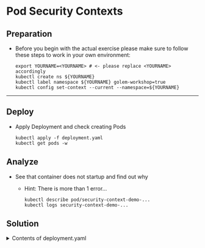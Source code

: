 # Pod Security Contexts

## Preparation

* Before you begin with the actual exercise please make sure to follow these steps to work in your own environment:

  ```shell
  export YOURNAME=<YOURNAME> # <- please replace <YOURNAME> accordingly
  kubectl create ns ${YOURNAME}
  kubectl label namespace ${YOURNAME} golem-workshop=true
  kubectl config set-context --current --namespace=${YOURNAME}
  ```

---

## Deploy

* Apply Deployment and check creating Pods
  
  ```shell
  kubectl apply -f deployment.yaml
  kubectl get pods -w
  ```

## Analyze

* See that container does not startup and find out why
  * Hint: There is more than 1 error...

    ```shell
    kubectl describe pod/security-context-demo-...
    kubectl logs security-context-demo-...
    ```

## Solution

<details><summary>Contents of deployment.yaml</summary>

```yaml
# ...
spec:
  containers:
  - image: httpd:2.4.57
    imagePullPolicy: Always
    name: httpd
    securityContext:
      runAsUser: 0 # set ID of user root
      runAsNonRoot: false
      readOnlyRootFilesystem: false # set to false to make log directory writeable
```

</details>
